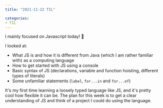 ```yaml
---
title: "2021-11-22 TIL"

categories: 
- TIL
---
```


I mainly focused on Javascript today! 🥰

I looked at:
- What JS is and how it is different from Java (which I am rather familiar with) as a computing language
- How to get started with JS using a console
- Basic syntax of JS (declarations, variable and function hoisting, different types of literals)
- Some unfamiliar statements (`label`, `for...in` and `for...of`)

It's my first time learning  a loosely typed language like JS, and it's pretty cool how flexible it can be. 
The plan for this week is to get a clear understanding of JS and think of a project I could do using the language.